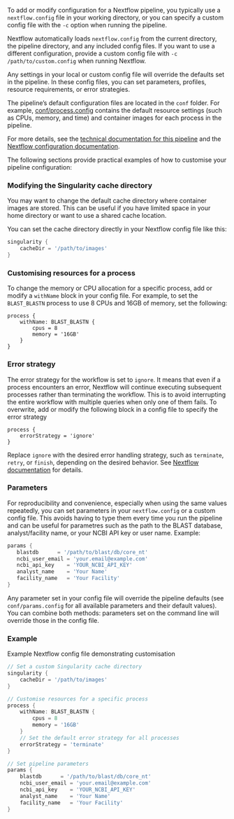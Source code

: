 To add or modify configuration for a Nextflow pipeline, you typically use a `nextflow.config` file in your working directory, or you can specify a custom config file with the `-c` option when running the pipeline.

Nextflow automatically loads `nextflow.config` from the current directory, the pipeline directory, and any included config files. If you want to use a different configuration, provide a custom config file with `-c /path/to/custom.config` when running Nextflow.

Any settings in your local or custom config file will override the defaults set in the pipeline. In these config files, you can set parameters, profiles, resource requirements, or error strategies.

The pipeline’s default configuration files are located in the `conf` folder. For example, [conf/process.config](../conf/process.config) contains the default resource settings (such as CPUs, memory, and time) and container images for each process in the pipeline.

For more details, see the [technical documentation for this pipeline](detailled_tech.md) and the [Nextflow configuration documentation](https://www.nextflow.io/docs/latest/config.html).

The following sections provide practical examples of how to customise your pipeline configuration:

### Modifying the Singularity cache directory

You may want to change the default cache directory where container images are stored. This can be useful if you have limited space in your home directory or want to use a shared cache location.

You can set the cache directory directly in your Nextflow config file like this:

```groovy
singularity {
    cacheDir = '/path/to/images'
}
```

### Customising resources for a process

To change the memory or CPU allocation for a specific process, add or modify a `withName` block in your config file. For example, to set the `BLAST_BLASTN` process to use 8 CPUs and 16GB of memory, set the following:

```
process {
    withName: BLAST_BLASTN {
        cpus = 8
        memory = '16GB'
    }
}
```

### Error strategy

The error strategy for the workflow is set to `ignore`. It means that even if a process encounters an error, Nextflow will continue executing subsequent processes rather than terminating the workflow. This is to avoid interrupting the entire workflow with multiple queries when only one of them fails. To overwrite, add or modify the following block in a config file to specify the error strategy 
```
process {
    errorStrategy = 'ignore'
}
```
Replace `ignore` with the desired error handling strategy, such as `terminate`, `retry`, or `finish`, depending on the desired behavior. See [Nextflow documentation](https://www.nextflow.io/docs/latest/reference/process.html#process-error-strategy) for details. 

### Parameters

For reproducibility and convenience, especially when using the same values repeatedly, you can set parameters in your `nextflow.config` or a custom config file. This avoids having to type them every time you run the pipeline and can be useful for parametres such as the path to the BLAST database, analyst/facility name, or your NCBI API key or user name. Example:

 ```groovy
params {
    blastdb      = '/path/to/blast/db/core_nt'
    ncbi_user_email = 'your.email@example.com'
    ncbi_api_key    = 'YOUR_NCBI_API_KEY'
    analyst_name    = 'Your Name'
    facility_name   = 'Your Facility'
}
  ```

Any parameter set in your config file will override the pipeline defaults (see `conf/params.config` for all available parameters and their default values).  
You can combine both methods: parameters set on the command line will override those in the config file.

### Example

Example Nextflow config file demonstrating customisation

```groovy
// Set a custom Singularity cache directory
singularity {
    cacheDir = '/path/to/images'
}

// Customise resources for a specific process
process {
    withName: BLAST_BLASTN {
        cpus = 8
        memory = '16GB'
    }
    // Set the default error strategy for all processes
    errorStrategy = 'terminate'
}

// Set pipeline parameters
params {
    blastdb      = '/path/to/blast/db/core_nt'
    ncbi_user_email = 'your.email@example.com'
    ncbi_api_key    = 'YOUR_NCBI_API_KEY'
    analyst_name    = 'Your Name'
    facility_name   = 'Your Facility'
}
```